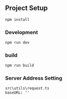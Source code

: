 ## Project Setup

```sh
npm install
```

### Development

```sh
npm run dev
```

### build

```sh
npm run build
```
### Server Address Setting
```
src\utils\request.ts
baseURL: ''
```
